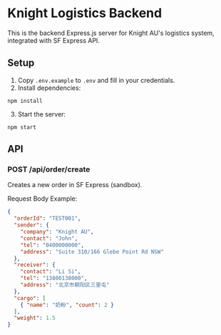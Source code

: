 # Knight Logistics Backend

This is the backend Express.js server for Knight AU's logistics system, integrated with SF Express API.

## Setup

1. Copy `.env.example` to `.env` and fill in your credentials.
2. Install dependencies:

```
npm install
```

3. Start the server:

```
npm start
```

## API

### POST /api/order/create

Creates a new order in SF Express (sandbox).

Request Body Example:

```json
{
  "orderId": "TEST001",
  "sender": {
    "company": "Knight AU",
    "contact": "John",
    "tel": "0400000000",
    "address": "Suite 310/166 Glebe Point Rd NSW"
  },
  "receiver": {
    "contact": "Li Si",
    "tel": "13800138000",
    "address": "北京市朝阳区三里屯"
  },
  "cargo": [
    { "name": "奶粉", "count": 2 }
  ],
  "weight": 1.5
}
```
